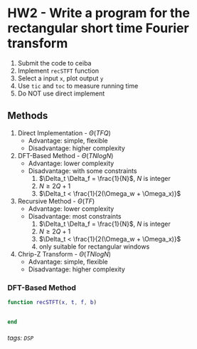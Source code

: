 # HW2 - Write a program for the rectangular short time Fourier transform

1. Submit the code to ceiba
2. Implement `recSTFT` function
3. Select a input `x`, plot output `y`
4. Use `tic` and `toc` to measure running time
5. Do NOT use direct implement

## Methods

1. Direct Implementation - $\Theta(TFQ)$
    * Advantage: simple, flexible
    * Disadvantage: higher complexity
2. DFT-Based Method - $\Theta(TNlogN)$
    * Advantage: lower complexity
    * Disadvantage: with some constraints
        1. $\Delta_t \Delta_f = \frac{1}{N}$, $N$ is integer
        2. $N \geq 2Q + 1$
        3. $\Delta_t < \frac{1}{2(\Omega_w + \Omega_x)}$
3. Recursive Method - $\Theta(TF)$
    * Advantage: lower complexity
    * Disadvantage: most constraints
        1. $\Delta_t \Delta_f = \frac{1}{N}$, $N$ is integer
        2. $N \geq 2Q + 1$
        3. $\Delta_t < \frac{1}{2(\Omega_w + \Omega_x)}$
        4. only suitable for rectangular windows
4. Chrip-Z Transform - $\Theta(TNlogN)$
    * Advantage: simple, flexible
    * Disadvantage: higher complexity

### DFT-Based Method

```m
function recSTFT(x, t, f, b)

   
end
```


###### tags: `DSP`